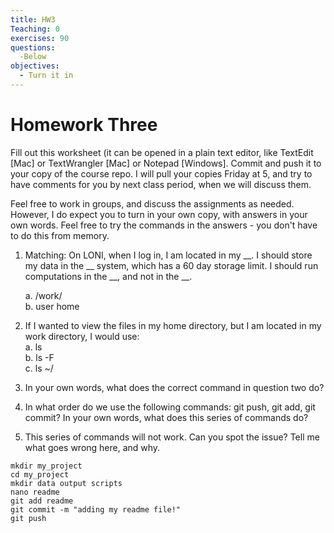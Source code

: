 ```yaml
---
title: HW3
Teaching: 0
exercises: 90
questions:
  -Below
objectives:
  - Turn it in
---
```

# Homework Three

Fill out this worksheet (it can be opened in a plain text editor, like TextEdit [Mac] or TextWrangler [Mac] or Notepad [Windows]. Commit and push it to your copy of the course repo. I will pull your copies Friday at 5, and try to have comments for you by next class period, when we will discuss them. 

Feel free to work in groups, and discuss the assignments as needed. However, I do expect you to turn in your own copy, with answers in your own words. Feel free to try the commands in the answers - you don't have to do this from memory.

1. Matching: On LONI, when I log in, I am located in my __. I should store my data in the __ system, which has a 60 day storage limit. I should run computations in the __, and not in the __.

	a. /work/  
	b. user home

2. If I wanted to view the files in my home directory, but I am located in my work directory, I would use:  
	a. ls  
	b. ls -F  
	c. ls ~/
	
3. In your own words, what does the correct command in question two do? 

4. In what order do we use the following commands: git push, git add, git commit? In your own words, what does this series of commands do? 

5. This series of commands will not work. Can you spot the issue? Tell me what goes wrong here, and why.

```
mkdir my_project
cd my_project
mkdir data output scripts
nano readme
git add readme
git commit -m "adding my readme file!"
git push
```

